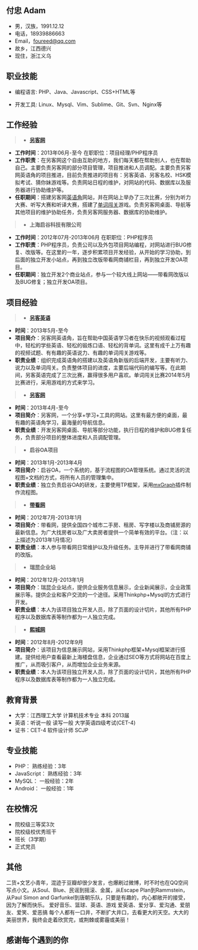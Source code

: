 付忠 Adam
-------------
- 男，汉族，1991.12.12
- 电话，18939886663
- Email，foureed@qq.com
- 故乡，江西德兴
- 现住，浙江义乌

职业技能
------

- 编程语言: PHP、Java、Javascript、CSS+HTML等

- 开发工具: Linux、Mysql、Vim、Sublime、Git、Svn、Nginx等

工作经验
-------------
> - **[另客网](http://www.links123.com/)**  
  * **工作时间**：2013年06月-至今 在职职位：项目经理/PHP程序员
  * **工作职责**：在另客网这个自由互助的地方，我们每天都在帮助别人，也在帮助自己。主要负责另客网的部分项目管理，项目推进和人员调配。主要负责另客网英语角的项目推进，目前负责推进的项目有：另客英语、另客名校、HSK模拟考试、猜你妹游戏等。负责网站日程的维护，对网站的代码、数据库以及服务器进行协助维护等。
  * **任职期间**：搭建另客网[英语角](http://english.links123.com)网站，并在网站上举办了三次比赛，分别为听力大赛、听写大赛和听译大赛，搭建了[单词闯关](http://english.links123.com/Word)游戏。负责另客网桌面、导航等其他项目的维护协助任务，负责另客网服务器、数据库的协助维护。
  
  
  
> - **上海启谷科技有限公司**  
  * **工作时间**：2012年07月-2013年06月 在职职位：PHP程序员
  * **工作职责**：PHP程序员，负责公司以及外包项目网站编程，对网站进行BUG修复、改版等。在这里的一年，逐步积累项目开发经验，从开始的学习协助，到后面的独立开发小站点，再到独立改版带看网商铺栏目，再到独立开发OA项目。
  * **任职期间**：独立开发2个商业站点，参与一个较大线上网站——带看网改版以及BUG修复；独立开发OA项目。

项目经验
---------------
> - **[另客英语](http://english.links123.com/)**
  * **时间**：2013年5月-至今
  * **项目简介**：另客网英语角，旨在帮助中国英语学习者在快乐的视频观看过程中，轻松的学些英语、轻松的锻炼口语、轻松的背单词。这里有成千上万有趣的视频试题、有有趣的英语说力、有趣的单词闯关游戏等。
  * **职责业绩**：组织完成英语角的搭建以及英语角新版的后端开发，主要有听力、说力以及单词闯关。负责整体项目的进度，主要后端代码的编写等。在此期间，另客英语完成了三次比赛，赢得很多用户喜欢。单词闯关比赛2014年5月比赛进行，采用游戏的方式来学习。

> - **[另客网](http://links123.com/)**
  * **时间**：2013年4月-至今
  * **项目简介**：另客网，一个分享+学习+工具的网站。这里有最方便的桌面，最有趣的英语角学习，最海量的导航信息。
  * **职责业绩**：开发另客网桌面、导航等部分功能，执行日程的维护和BUG修复任务，负责部分项目的整体进度和人员调配管理。
  
> - **启谷OA项目**
  * **时间**：2013年1月-2013年4月
  * **项目简介**：启谷OA，一个系统的，基于流程图的OA管理系统。通过灵活的流程图+文档的方式，将所有人员的管理集中。
  * **职责业绩**：独立负责启谷OA的研发，主要使用TP框架，采用[mxGraph](http://www.jgraph.com/mxgraph.html)插件制作流程图。
 
> - **[带看网](http://sh.daikan.cn)**
  * **时间**：2012年7月-2013年1月
  * **项目简介**：带看网，提供全国四个城市二手房、租房、写字楼以及商铺房源的最新信息。为广大找房者以及广大卖房者提供一个简单有效的平台。（注：以上描述为2013年1月情况）
  * **职责业绩**：本人参与带看网日常维护以及升级任务。主导并进行了带看网商铺的改版。
  
> - **瑞昆企业站**
  * **时间**：2012年12月-2013年1月
  * **项目简介**：瑞昆企业站点，提供企业服务信息展示，企业新闻展示，企业政策展示等。提供企业和客户交流的一个途径。采用Thinkphp+Mysql的方式进行开发。
  * **职责业绩**：本人为该项目独立开发人员，除了页面的设计切片，其他所有PHP程序以及数据库表等制作都为一人独立完成。
  
> - **[熙城网](http://136018.com)**
  * **时间**：2012年8月-2012年9月
  * **项目简介**：该项目为信息展示网站，采用Thinkphp框架+Mysql框架进行搭建。提供给用户查看最新上海楼盘信息，企业通过SEO等方式将网站在百度上推广，从而吸引客户，从而增加企业业务来源。
  * **职责业绩**：本人为该项目独立开发人员，除了页面的设计切片，其他所有PHP程序以及数据库表等制作都为一人独立完成。
  
教育背景
---------------
- 大学：江西理工大学 计算机技术专业 本科 2013届
- 英语：听说一般 读写一般 大学英语四级考试(CET-4)
- 证书：CET-4 软件设计师 SCJP

专业技能 
---------------
- PHP： 熟练经验：3年
- JavaScript： 熟练经验：3年
- MySQL： 一般经验：2年
- Android： 一般经验：1年

在校情况
---------------
- 院校级三等奖3次
- 院校级校优秀班干
- 班长（3学期）
- 正式党员

其他
---------------
二货+文艺小青年，混迹于豆瓣却很少发言，也爆刷过微博，时不时也在QQ空间写点小文。从Soul、Blue、民谣到摇滚、金属，从Escape Plan到Rammstein，从Paul Simon and Garfunkel到唐朝乐队，只要是有趣的，内心都敞开的接受，因为了解而快乐。
爱好音乐、篮球、英语、游戏
爱英语、爱分享、爱沟通、爱朋友、爱笑、爱恶搞
每个人都有一口井，不断扩大井口，去看更大的天空。大大的美丽世界，我终会走着欣赏完，或荆棘或雾霾或美丽！

感谢每个遇到的你
---------------
